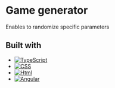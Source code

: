 # Game generator
Enables to randomize specific parameters

## Built with 
* [![TypeScript][TypeScript.img]][TypeScript-url]
* [![CSS][CSS.img]][CSS-url]
* [![Html][Html.img]][Html-url]
* [![Angular][Angular.img]][Angular-url]

<!-- MARKDOWN LINKS & IMAGES -->
[TYpeScript.img]: https://img.shields.io/badge/TypeScript-007ACC?style=for-the-badge&logo=typescript&logoColor=white
[TypeScript-url]: https://www.typescriptlang.org/
[CSS.img]: https://img.shields.io/badge/CSS3-1572B6?style=for-the-badge&logo=css3&logoColor=white
[CSS-url]: #
[Html.img]: https://img.shields.io/badge/html5-%23E34F26.svg?style=for-the-badge&logo=html5&logoColor=white
[Html-url]: #
[Angular.img]: https://img.shields.io/badge/Angular-DD0031?style=for-the-badge&logo=angular&logoColor=white
[Angular-url]: https://angular.io/

